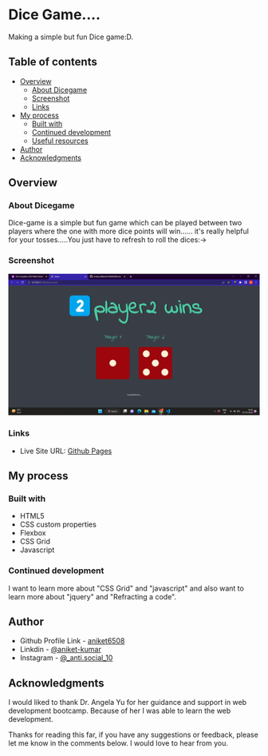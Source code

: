 #  Dice Game....

Making a simple but fun Dice game:D.

## Table of contents

- [Overview](#overview)
  - [About Dicegame](#about-tindog)
  - [Screenshot](#screenshot)
  - [Links](#links)
- [My process](#my-process)
  - [Built with](#built-with)
  - [Continued development](#continued-development)
  - [Useful resources](#useful-resources)
- [Author](#author)
- [Acknowledgments](#acknowledgments)



## Overview

### About Dicegame

Dice-game is a simple but fun game which can be played between two players where the one with more dice points will win...... it's really helpful for your tosses.....You just have to refresh to roll the dices:->

### Screenshot

![](./images/preview.png)



### Links


- Live Site URL: [Github Pages](https://aniket6508.github.io/dice-game/)

## My process

### Built with

- HTML5
- CSS custom properties
- Flexbox
- CSS Grid
- Javascript





### Continued development

I want to learn more about "CSS Grid" and "javascript" and also want to learn more about "jquery" and "Refracting a code".



## Author

- Github Profile Link - [aniket6508](https://github.com/aniket6508)
- Linkdin - [@aniket-kumar](https://www.linkedin.com/in/aniket-kumar-62a177224/)
- Instagram - [@_anti.social_10](https://www.instragram.com/_anti.social_10 )



## Acknowledgments


I would liked to thank Dr. Angela Yu for her guidance and support in web development bootcamp. Because of her I was able to learn the web development.

Thanks for reading this far, if you have any suggestions or feedback, please let me know in the comments below. I would love to hear from you.
